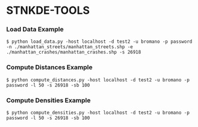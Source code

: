 # STNKDE-TOOLS


### Load Data Example

```
$ python load_data.py -host localhost -d test2 -u bromano -p password -n ./manhattan_streets/manhattan_streets.shp -e ./manhattan_crashes/manhattan_crashes.shp -s 26918
```


### Compute Distances Example
```
$ python compute_distances.py -host localhost -d test2 -u bromano -p password -l 50 -s 26918 -sb 100
```


### Compute Densities Example
```
$ python compute_densities.py -host localhost -d test2 -u bromano -p password -l 50 -s 26918 -sb 100
```
